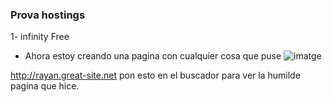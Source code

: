 ### Prova hostings

1- infinity Free
- Ahora estoy creando una pagina con cualquier cosa que puse
![imatge](https://github.com/user-attachments/assets/c985f8f8-6dcf-46f1-b94e-655225b96540)

http://rayan.great-site.net pon esto en el buscador para ver la humilde pagina que hice.
